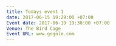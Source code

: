 ```yaml
---
title: Todays event 1
date: 2017-06-15 19:29:00 +07:00
Event date: 2017-06-19 19:30:00 +07:00
Venue: The Bird Cage
Event URL: www.gogole.com
---
```


